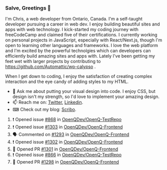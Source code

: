 ### Salve, Greetings 👋

I'm Chris, a web developer from Ontario, Canada. I'm a self-taught developer pursuing a career in web dev. I enjoy building beautiful sites and apps with web technology.
I kick-started my coding journey with freeCodeCamp and claimed five of their certifications.  I currently working on personal projects in JavaScript, especially with React/Next.js, though I'm open to learning other languages and frameworks. I love the web platform and I'm excited by the powerful technolgies which can developers can efficiently build amazing sites and apps with. Lately I've been getting my feet wet with larger projects by contributing to https://github.com/Automattic/wp-calypso .

When I get down to coding, I enjoy the satisfaction of creating complex interaction and the eye candy of adding styles to my HTML. 

- 💬 Ask me about putting your visual design into code. I enjoy CSS, but design isn't my strength, so I'd love to implement your amazing design.
- 📫 Reach me on: [Twitter](https://twitter.com/Christo28120856), [Linkedin](https://www.linkedin.com/in/christopher-stevers-07b9a5204/).
- ⌨ Check out my blog: [Scribo](https://christopherstevers.cf).
<!--
**Christopher-Stevers/Christopher-Stevers** is a ✨ _special_ ✨ repository because its `README.md` (this file) appears on your GitHub profile.

Here are some ideas to get you started:

- 🔭 I’m currently working on ...
- 🌱 I’m currently learning ...
- 👯 I’m looking to collaborate on ...
- 🤔 I’m looking for help with ...
- 😄 Pronouns: ...
- ⚡ Fun fact: ...
-->

<!--START_SECTION:activity-->
1. ❗️ Opened issue [#868](https://github.com/OpenQDev/OpenQ-TestRepo/issues/868) in [OpenQDev/OpenQ-TestRepo](https://github.com/OpenQDev/OpenQ-TestRepo)
2. ❗️ Opened issue [#1303](https://github.com/OpenQDev/OpenQ-Frontend/issues/1303) in [OpenQDev/OpenQ-Frontend](https://github.com/OpenQDev/OpenQ-Frontend)
3. 🗣 Commented on [#1293](https://github.com/OpenQDev/OpenQ-Frontend/issues/1293) in [OpenQDev/OpenQ-Frontend](https://github.com/OpenQDev/OpenQ-Frontend)
4. ❗️ Opened issue [#1302](https://github.com/OpenQDev/OpenQ-Frontend/issues/1302) in [OpenQDev/OpenQ-Frontend](https://github.com/OpenQDev/OpenQ-Frontend)
5. 💪 Opened PR [#1301](https://github.com/OpenQDev/OpenQ-Frontend/pull/1301) in [OpenQDev/OpenQ-Frontend](https://github.com/OpenQDev/OpenQ-Frontend)
6. ❗️ Opened issue [#866](https://github.com/OpenQDev/OpenQ-TestRepo/issues/866) in [OpenQDev/OpenQ-TestRepo](https://github.com/OpenQDev/OpenQ-TestRepo)
7. 💪 Opened PR [#1298](https://github.com/OpenQDev/OpenQ-Frontend/pull/1298) in [OpenQDev/OpenQ-Frontend](https://github.com/OpenQDev/OpenQ-Frontend)
<!--END_SECTION:activity-->
